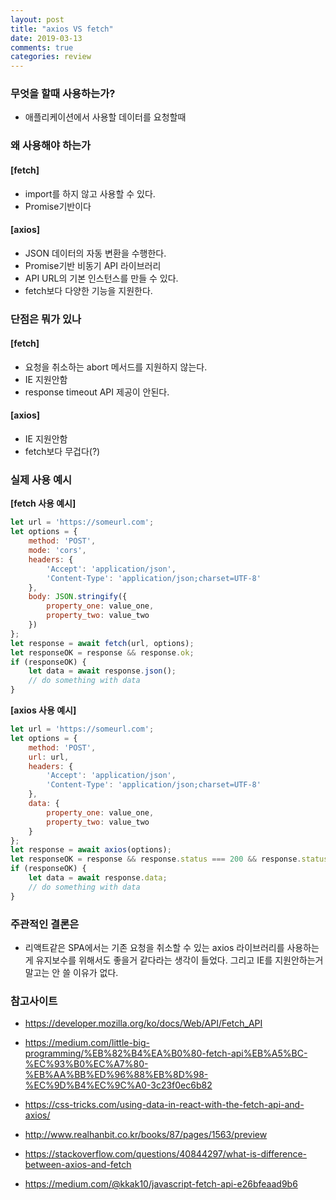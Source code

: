 ```yaml
---
layout: post
title: "axios VS fetch"
date: 2019-03-13
comments: true
categories: review
---
```


### 무엇을 할때 사용하는가?

* 애플리케이션에서 사용할 데이터를 요청할때 

### 왜 사용해야 하는가

#### **[fetch]**

* import를 하지 않고 사용할 수 있다.
* Promise기반이다

#### **[axios]**

* JSON 데이터의 자동 변환을 수행한다.
* Promise기반 비동기  API 라이브러리
* API URL의 기본 인스턴스를 만들 수 있다.
* fetch보다 다양한 기능을 지원한다.  

### 단점은 뭐가 있나

#### **[fetch]**

* 요청을 취소하는 abort 메서드를 지원하지 않는다.
* IE 지원안함
* response timeout API 제공이 안된다.
  
#### **[axios]**

* IE 지원안함
* fetch보다 무겁다(?)
  
### 실제 사용 예시

**[fetch 사용 예시]**


~~~javascript
let url = 'https://someurl.com';
let options = {
	method: 'POST',
	mode: 'cors',
	headers: {
		'Accept': 'application/json',
		'Content-Type': 'application/json;charset=UTF-8'
	},
	body: JSON.stringify({
		property_one: value_one,
		property_two: value_two
	})
};
let response = await fetch(url, options);
let responseOK = response && response.ok;
if (responseOK) {
	let data = await response.json();
	// do something with data
}
~~~


**[axios 사용 예시]**

~~~javascript
let url = 'https://someurl.com';
let options = {
	method: 'POST',
	url: url,
	headers: {
		'Accept': 'application/json',
		'Content-Type': 'application/json;charset=UTF-8'
	},
	data: {
		property_one: value_one,
		property_two: value_two
	}
};
let response = await axios(options);
let responseOK = response && response.status === 200 && response.statusText === 'OK';
if (responseOK) {
	let data = await response.data;
	// do something with data
}
~~~

### 주관적인 결론은

* 리액트같은 SPA에서는 기존 요청을 취소할 수 있는 axios 라이브러리를 사용하는게 유지보수를 위해서도 좋을거 같다라는 생각이 들었다. 그리고 IE를 지원안하는거 말고는 안 쓸 이유가 없다. 
  

### 참고사이트

* https://developer.mozilla.org/ko/docs/Web/API/Fetch_API
  
* https://medium.com/little-big-programming/%EB%82%B4%EA%B0%80-fetch-api%EB%A5%BC-%EC%93%B0%EC%A7%80-%EB%AA%BB%ED%96%88%EB%8D%98-%EC%9D%B4%EC%9C%A0-3c23f0ec6b82
  
* https://css-tricks.com/using-data-in-react-with-the-fetch-api-and-axios/
  
* http://www.realhanbit.co.kr/books/87/pages/1563/preview
  
* https://stackoverflow.com/questions/40844297/what-is-difference-between-axios-and-fetch
  
* https://medium.com/@kkak10/javascript-fetch-api-e26bfeaad9b6



